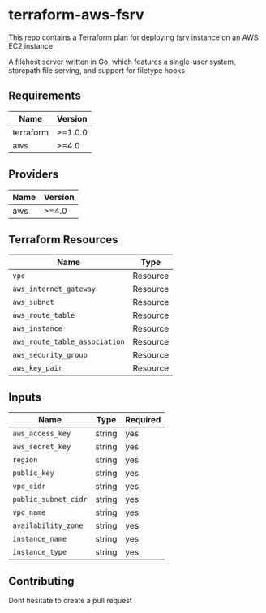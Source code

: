 # terraform-aws-fsrv

This repo contains a Terraform plan for deploying [fsrv](https://github.com/icyphox/fsrv)
 instance on an AWS EC2 instance


A filehost server written in Go, which features a single-user system, storepath file serving, and support for filetype hooks

## Requirements

| Name | Version |
| ---- | ------- |
| terraform | >=1.0.0 |
| aws | >=4.0 |


## Providers

|Name | Version |
| --- | ------- |
| aws | >=4.0 |

## Terraform Resources

| Name | Type |
| ---------| ------------|
| `vpc` | Resource |
| `aws_internet_gateway` | Resource |
| `aws_subnet` | Resource |
| `aws_route_table` | Resource |
| `aws_instance` | Resource |
| `aws_route_table_association` | Resource |
| `aws_security_group` | Resource |
| `aws_key_pair` | Resource |

## Inputs

| Name |  Type | Required|
| ---- |  ---- | ------- |
| `aws_access_key` |  string | yes
| `aws_secret_key` | string | yes |
| `region` | string | yes |
| `public_key` |  string | yes |
| `vpc_cidr` | string | yes |
| `public_subnet_cidr`| string | yes |
| `vpc_name`| string | yes |
| `availability_zone`| string | yes |
| `instance_name`  | string | yes |
| `instance_type`| string | yes |


## Contributing

Dont hesitate to create a pull request
